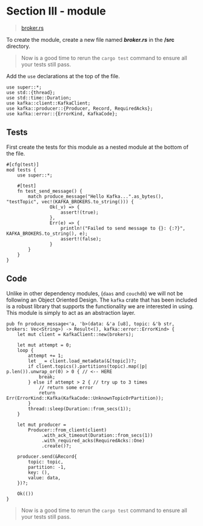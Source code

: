 # Section III - module

> [broker.rs](https://github.com/dsietz/rust-daas/blob/master/src/broker.rs)

To create the module, create a new file named _**broker.rs**_ in the **/src** directory.

> Now is a good time to rerun the `cargo test` command to ensure all your tests still pass.

Add the `use` declarations at the top of the file.

```text
use super::*;
use std::{thread};
use std::time::Duration;
use kafka::client::KafkaClient;
use kafka::producer::{Producer, Record, RequiredAcks};
use kafka::error::{ErrorKind, KafkaCode};
```

## Tests

First create the tests for this module as a nested module at the bottom of the file.

```text
#[cfg(test)]
mod tests {
    use super::*;

    #[test]
    fn test_send_message() {
        match produce_message("Hello Kafka...".as_bytes(), "testTopic", vec!(KAFKA_BROKERS.to_string())) {
                Ok(_v) => {
                    assert!(true);
                },
                Err(e) => {
                    println!("Failed to send message to {}: {:?}", KAFKA_BROKERS.to_string(), e);
                    assert!(false);
                }
        }
    }
}
```

## Code

Unlike in other dependency modules, \(`daas` and `couchdb`\) we will not be following an Object Oriented Design. The `kafka` crate that has been included is a robust library that supports the functionality we are interested in using. This module is simply to act as an abstraction layer.

```text
pub fn produce_message<'a, 'b>(data: &'a [u8], topic: &'b str, brokers: Vec<String>) -> Result<(), kafka::error::ErrorKind> {
    let mut client = KafkaClient::new(brokers);

    let mut attempt = 0;
    loop {
        attempt += 1;
        let _ = client.load_metadata(&[topic])?;
        if client.topics().partitions(topic).map(|p| p.len()).unwrap_or(0) > 0 { // <-- HERE
            break;
        } else if attempt > 2 { // try up to 3 times
            // return some error
            return Err(ErrorKind::Kafka(KafkaCode::UnknownTopicOrPartition));
        }
        thread::sleep(Duration::from_secs(1));
    }

    let mut producer =
        Producer::from_client(client)
             .with_ack_timeout(Duration::from_secs(1))
             .with_required_acks(RequiredAcks::One)
             .create()?;

    producer.send(&Record{
        topic: topic,
        partition: -1,
        key: (),
        value: data,
    })?;

    Ok(())
}
```

> Now is a good time to rerun the `cargo test` command to ensure all your tests still pass.

